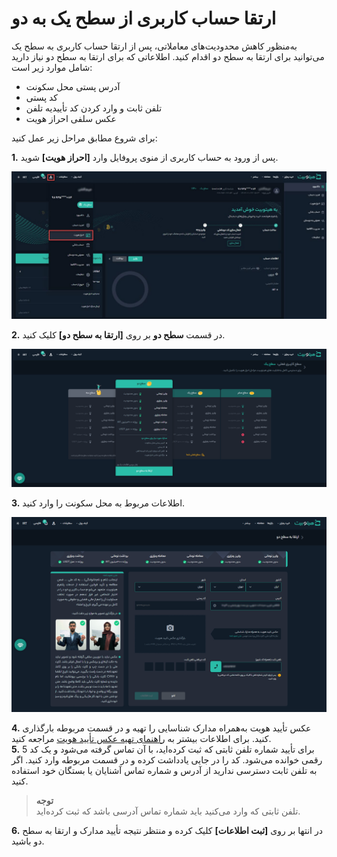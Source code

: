 # ارتقا حساب کاربری از سطح یک به دو
 به‌منظور کاهش محدودیت‌های معاملاتی، پس از ارتقا حساب کاربری به سطح یک می‌توانید برای ارتقا به سطح دو اقدام کنید. اطلاعاتی که برای ارتقا به سطح دو نیاز دارید شامل موارد زیر است:

- آدرس پستی محل سکونت
- کد پستی
- تلفن ثابت و وارد کردن کد تأییدیه تلفن
- عکس سلفی احراز هویت<br>

برای شروع مطابق مراحل زیر عمل کنید:

**1.**  پس از ورود به حساب کاربری از منوی پروفایل وارد **[احراز هویت]** شوید.

![احراز هویت](./Images/level1-to-2-authentication.jpg)

**2.**  در قسمت **سطح دو** بر روی **[ارتقا به سطح دو]** کلیک کنید.      

![ارتقا حساب کاربری به سطح 2](./Images/upgrade-to-level-2.png)

**3.** اطلاعات مربوط به محل سکونت را وارد کنید.

![تکمیل اطلاعات برای ورود به سطح 2](./Images/complete-level2-information.png)

**4.**   عکس تأیید هویت به‌همراه مدارک شناسایی را تهیه و در قسمت مربوطه بارگذاری کنید. برای اطلاعات بیشتر به [راهنمای تهیه عکس تأیید هویت](https://github.com/HitoBitCo/FAQDocs/blob/main/UserAccount/Authentication/AuthenticationImageGuide.md) مراجعه کنید. <br>
**5.** برای تأیید شماره تلفن ثابتی که ثبت کرده‌اید، با آن تماس گرفته می‌شود و یک کد 5 رقمی خوانده می‌شود. کد را در جایی یادداشت کرده و در قسمت مربوطه وارد کنید. اگر به تلفن ثابت دسترسی ندارید از آدرس و شماره تماس آشنایان یا بستگان خود استفاده کنید.<br>
> **توجه**<br>  تلفن ثابتی که وارد می‌کنید باید شماره تماس آدرسی باشد که ثبت کرده‌اید.

**6.** در انتها بر روی **[ثبت اطلاعات]** کلیک کرده و منتظر نتیجه تأیید مدارک و ارتقا به سطح دو باشید.





